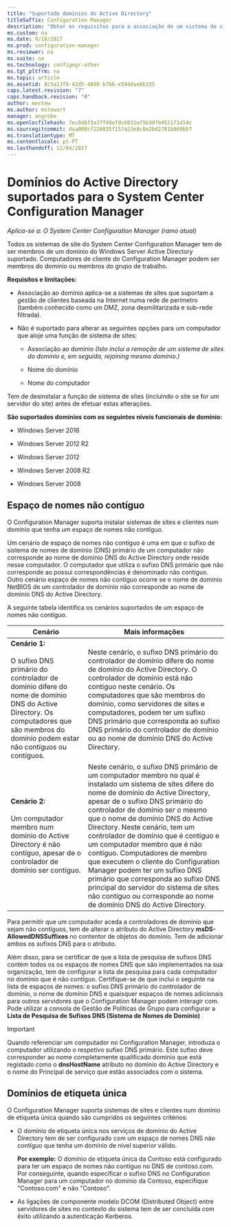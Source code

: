 ```yaml
---
title: "Suportado domínios do Active Directory"
titleSuffix: Configuration Manager
description: "Obter os requisitos para a associação de um sistema de site do System Center Configuration Manager num domínio do Active Directory."
ms.custom: na
ms.date: 9/18/2017
ms.prod: configuration-manager
ms.reviewer: na
ms.suite: na
ms.technology: configmgr-other
ms.tgt_pltfrm: na
ms.topic: article
ms.assetid: 8c5a13f8-42d5-4898-b7b6-e594dae8b335
caps.latest.revision: "7"
caps.handback.revision: "0"
author: mestew
ms.author: mstewart
manager: angrobe
ms.openlocfilehash: 7ec8d6f3a37f48e7dc6032af5b30fb452171d14c
ms.sourcegitcommit: daa080cf220835f157a23e8c8e2bd2781b869bb7
ms.translationtype: MT
ms.contentlocale: pt-PT
ms.lasthandoff: 12/04/2017
---
```

# <a name="supported-active-directory-domains-for-system-center-configuration-manager"></a>Domínios do Active Directory suportados para o System Center Configuration Manager

*Aplica-se a: O System Center Configuration Manager (ramo atual)*

Todos os sistemas de site do System Center Configuration Manager tem de ser membros de um domínio do Windows Server Active Directory suportado. Computadores de cliente do Configuration Manager podem ser membros do domínio ou membros do grupo de trabalho.  

 **Requisitos e limitações:**  

-   Associação ao domínio aplica-se a sistemas de sites que suportam a gestão de clientes baseada na Internet numa rede de perímetro (também conhecido como um DMZ, zona desmilitarizada e sub-rede filtrada).  

-   Não é suportado para alterar as seguintes opções para um computador que aloje uma função de sistema de sites:  

    -   Associação ao domínio *(Isto inclui a remoção de um sistema de sites do domínio e, em seguida, rejoining mesmo domínio.)*

    -   Nome do domínio  

    -   Nome do computador  

Tem de desinstalar a função de sistema de sites (incluindo o site se for um servidor do site) antes de efetuar estas alterações.  

**São suportados domínios com os seguintes níveis funcionais de domínio:**  
- Windows Server 2016

- Windows Server 2012 R2  

- Windows Server 2012

- Windows Server 2008 R2

- Windows Server 2008  







##  <a name="bkmk_Disjoint"></a> Espaço de nomes não contíguo  
O Configuration Manager suporta instalar sistemas de sites e clientes num domínio que tenha um espaço de nomes não contíguo.  

Um cenário de espaço de nomes não contíguo é uma em que o sufixo de sistema de nomes de domínio (DNS) primário de um computador não corresponde ao nome de domínio DNS do Active Directory onde reside nesse computador. O computador que utiliza o sufixo DNS primário que não corresponde ao possui correspondências é denominado não contíguo. Outro cenário espaço de nomes não contíguo ocorre se o nome de domínio NetBIOS de um controlador de domínio não corresponde ao nome de domínio DNS do Active Directory.  

A seguinte tabela identifica os cenários suportados de um espaço de nomes não contíguo.  

|Cenário|Mais informações|  
|--------------|----------------------|  
|**Cenário 1:**<br /><br /> O sufixo DNS primário do controlador de domínio difere do nome de domínio DNS do Active Directory. Os computadores que são membros do domínio podem estar não contíguos ou contíguos.|Neste cenário, o sufixo DNS primário do controlador de domínio difere do nome de domínio do Active Directory. O controlador de domínio está não contíguo neste cenário. Os computadores que são membros do domínio, como servidores de sites e computadores, podem ter um sufixo DNS primário que corresponda ao sufixo DNS primário do controlador de domínio ou ao nome de domínio DNS do Active Directory.|  
|**Cenário 2:**<br /><br /> Um computador membro num domínio do Active Directory é não contíguo, apesar de o controlador de domínio ser contíguo.|Neste cenário, o sufixo DNS primário de um computador membro no qual é instalado um sistema de sites difere do nome de domínio do Active Directory, apesar de o sufixo DNS primário do controlador de domínio ser o mesmo que o nome de domínio DNS do Active Directory. Neste cenário, tem um controlador de domínio que é contíguo e um computador membro que é não contíguo. Computadores de membro que executem o cliente do Configuration Manager podem ter um sufixo DNS primário que corresponda ao sufixo DNS principal do servidor do sistema de sites não contíguo ou corresponde ao nome de domínio DNS do Active Directory.|  

 Para permitir que um computador aceda a controladores de domínio que sejam não contíguos, tem de alterar o atributo do Active Directory **msDS-AllowedDNSSuffixes** no contentor de objetos do domínio. Tem de adicionar ambos os sufixos DNS para o atributo.  

 Além disso, para se certificar de que a lista de pesquisa de sufixos DNS contém todos os os espaços de nomes DNS que são implementados na sua organização, tem de configurar a lista de pesquisa para cada computador no domínio que é não contíguo. Certifique-se de que inclui o seguinte na lista de espaços de nomes: o sufixo DNS primário do controlador de domínio, o nome de domínio DNS e quaisquer espaços de nomes adicionais para outros servidores que o Configuration Manager podem interagir com. Pode utilizar a consola de Gestão de Políticas de Grupo para configurar a **Lista de Pesquisa de Sufixos DNS (Sistema de Nomes de Domínio)** .  

> [!IMPORTANT]  
>  Quando referenciar um computador no Configuration Manager, introduza o computador utilizando o respetivo sufixo DNS primário. Este sufixo deve corresponder ao nome completamente qualificado domínio que está registado como o **dnsHostName** atributo no domínio do Active Directory e o nome do Principal de serviço que estão associados com o sistema.  

##  <a name="bkmk_SLD"></a> Domínios de etiqueta única  
 O Configuration Manager suporta sistemas de sites e clientes num domínio de etiqueta única quando são cumpridos os seguintes critérios:  

-   O domínio de etiqueta única nos serviços de domínio do Active Directory tem de ser configurado com um espaço de nomes DNS não contíguo que tenha um domínio de nível superior válido.  

     **Por exemplo:** O domínio de etiqueta única da Contoso está configurado para ter um espaço de nomes não contíguo no DNS de contoso.com. Por conseguinte, quando especificar o sufixo DNS no Configuration Manager para um computador no domínio da Contoso, especifique "Contoso.com" e não "Contoso".  

-   As ligações de componente modelo DCOM (Distributed Object) entre servidores de sites no contexto do sistema tem de ser concluída com êxito utilizando a autenticação Kerberos.  
